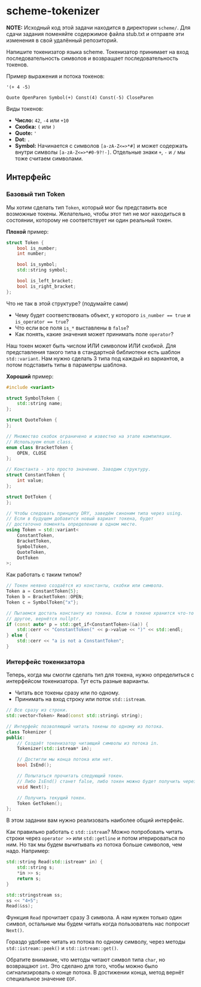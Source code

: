 # scheme-tokenizer

**NOTE:** Исходный код этой задачи находится в директории `scheme/`.
Для сдачи задания поменяйте содержимое файла stub.txt
и отправте эти изменения в свой удалённый репозиторий.

Напишите токенизатор языка scheme. Токенизатор принимает на вход последовательность символов и возвращает
последовательность токенов.

Пример выражения и потока токенов:

```
'(+ 4 -5)

Quote OpenParen Symbol(+) Const(4) Const(-5) CloseParen
```

Виды токенов:

- **Число:** `42`, `-4` или `+10`
- **Скобка:** `(` или `)`
- **Quote:** `'`
- **Dot:** `.`
- **Symbol:** Начинается с символов `[a-zA-Z<=>*#]` и может содержать внутри символы `[a-zA-Z<=>*#0-9?!-]`.
  Отдельные знаки `+`, `-` и `/` мы тоже считаем символами.

## Интерфейс
###  Базовый тип Token

Мы хотим сделать тип `Token`, который мог бы представить все возможные токены.
Желательно, чтобы этот тип не мог находиться в состоянии, которому не
соответствует ни один реальный токен.

__Плохой__ пример:

```c++
struct Token {
    bool is_number;
    int number;

    bool is_symbol;
    std::string symbol;

    bool is_left_bracket;
    bool is_right_bracket;
};
```

Что не так в этой структуре? (подумайте сами)
  - Чему будет соответствовать объект, у которого `is_number == true` и
  `is_operator == true`?
  - Что если все поля `is_*` выставлены в `false`?
  - Как понять, какие значения может принимать поле `operator`?

Наш токен может быть числом ИЛИ символом ИЛИ скобкой. Для представления
такого типа в стандартной библиотеки есть шаблон `std::variant`. Нам нужно
сделать 3 типа под каждый из вариантов, а потом подставить типы в параметры
шаблона.

__Хороший__ пример:

```c++
#include <variant>

struct SymbolToken {
    std::string name;
};

struct QuoteToken {
};

// Множество скобок ограничено и известно на этапе компиляции.
// Используем enum class.
enum class BracketToken {
    OPEN, CLOSE
};

// Константа - это просто значение. Заводим структуру.
struct ConstantToken {
    int value;
};

struct DotToken {
};

// Чтобы следовать принципу DRY, заведём синоним типа через using.
// Если в будущем добавится новый вариант токена, будет
// достаточно поменять определение в одном месте.
using Token = std::variant<
    ConstantToken,
    BracketToken,
    SymbolToken,
    QuoteToken,
    DotToken
>;
```

Как работать с таким типом?

```c++
// Токен неявно создаётся из константы, скобки или символа.
Token a = ConstantToken{5};
Token b = BracketToken::OPEN;
Token c = SymbolToken{"x"};

// Пытаемся достать константу из токена. Если в токене хранится что-то
// другое, вернётся nullptr.
if (const auto* p = std::get_if<ConstantToken>(&a)) {
    std::cerr << "ConstantToken(" << p->value << ")" << std::endl;
} else {
    std::cerr << "a is not a ConstantToken";
}
```

### Интерфейс токенизатора
Теперь, когда мы смогли сделать тип для токена, нужно определиться
с интерфейсом токенизатора. Тут есть разные варианты.
  - Читать все токены сразу или по одному.
  - Принимать на вход строку или поток `std::istream`.

```c++
// Все сразу из строки.
std::vector<Token> Read(const std::string& string);

// Интерфейс позволяющий читать токены по одному из потока.
class Tokenizer {
public:
    // Создаёт токенизатор читающий символы из потока in.
    Tokenizer(std::istream* in);

    // Достигли мы конца потока или нет.
    bool IsEnd();

    // Попытаться прочитать следующий токен.
    // Либо IsEnd() станет false, либо токен можно будет получить через Token().
    void Next();

    // Получить текущий токен.
    Token GetToken();
};
```

В этом задании вам нужно реализовать наиболее общий интерфейс.

Как правильно работать с `std::istream`? Можно попробовать читать строки
через `operator >>` или `std::getline` и потом итерироваться по ним. Но так
мы будем вычитывать из потока больше символов, чем надо. Например:

```c++
std::string Read(std::istream* in) {
    std::string s;
    *in >> s;
    return s;
}

std::stringstream ss;
ss << "4+5";
Read(&ss);
```

Функция `Read` прочитает сразу 3 символа. А нам нужен только один символ,
остальные мы будем читать когда пользователь нас попросит `Next()`.

Гораздо удобнее читать из потока по одному символу, через методы `std::istream::peek()`
и `std::istream::get()`.

Обратите внимание, что методы читают символ типа `char`, но возвращают `int`.
Это сделано для того, чтобы можно было сигнализировать о конце потока.
В достижении конца, метод вернёт специальное значение `EOF`.
